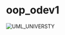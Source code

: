 # oop_odev1

![UML_UNIVERSTY](https://github.com/ertecino/oop_odev1/assets/147555058/9b94d3a0-5f9f-4ad7-9704-8bd74f3fee68)
